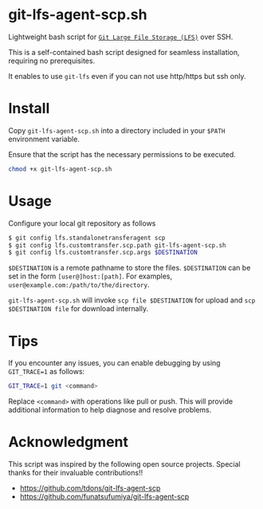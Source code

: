 # git-lfs-agent-scp.sh

Lightweight bash script for [`Git Large File Storage (LFS)`](https://git-lfs.github.com/) over SSH.

This is a self-contained bash script designed for seamless installation, requiring no prerequisites. 

It enables to use `git-lfs` even if you can not use http/https but ssh only.


# Install #

Copy `git-lfs-agent-scp.sh` into a directory included in your `$PATH`
environment variable.

Ensure that the script has the necessary permissions to be executed.
``` sh
chmod +x git-lfs-agent-scp.sh
```


# Usage #

Configure your local git repository as follows

```sh
$ git config lfs.standalonetransferagent scp
$ git config lfs.customtransfer.scp.path git-lfs-agent-scp.sh
$ git config lfs.customtransfer.scp.args $DESTINATION
```

`$DESTINATION` is a remote pathname to store the files. `$DESTINATION`
can be set in the form `[user@]host:[path]`. For examples,
`user@example.com:/path/to/the/directory`.

`git-lfs-agent-scp.sh` will invoke `scp file $DESTINATION` for upload
and `scp $DESTINATION file` for download internally.

# Tips #

If you encounter any issues, you can enable debugging by using `GIT_TRACE=1` as follows:
``` sh
GIT_TRACE=1 git <command>
```
Replace `<command>` with operations like pull or push.
This will provide additional information to help diagnose and resolve problems.


# Acknowledgment #

This script was inspired by the following open source
projects. Special thanks for their invaluable contributions!!

- https://github.com/tdons/git-lfs-agent-scp
- https://github.com/funatsufumiya/git-lfs-agent-scp
